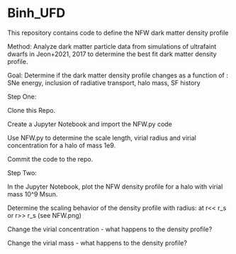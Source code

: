 # Binh_UFD


This repository contains code to define the NFW dark matter density profile

Method: Analyze dark matter particle data from simulations of ultrafaint dwarfs in Jeon+2021, 2017 to determine the best fit dark matter density profile.

Goal: Determine if the dark matter density profile changes as a function of : SNe energy, inclusion of radiative transport, halo mass, SF history

Step One:

Clone this Repo.

Create a Jupyter Notebook and import the NFW.py code 

Use NFW.py to determine the scale length, virial radius and virial concentration for a halo of mass 1e9.

Commit the code to the repo.

Step Two:

In the Jupyter Notebook, plot the NFW density profile for a halo with virial mass 10^9 Msun. 

Determine the scaling behavior of the  density profile with radius:  at r<< r_s or r>> r_s (see NFW.png)

Change the virial concentration - what happens to the density profile?  

Change the virial mass - what happens to the density profile?
